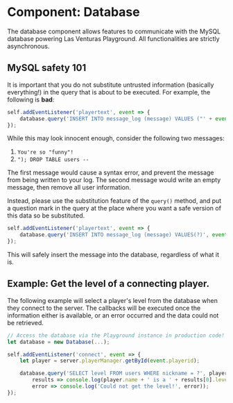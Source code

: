# Component: Database
The database component allows features to communicate with the MySQL database powering Las Venturas
Playground. All functionalities are strictly asynchronous.

## MySQL safety 101
It is important that you do not substitute untrusted information (basically everything!) in the
query that is about to be executed. For example, the following is **bad**:

```javascript
self.addEventListener('playertext', event => {
    database.query('INSERT INTO message_log (message) VALUES ("' + event.text + '")');
});
```

While this may look innocent enough, consider the following two messages:

  1. `You're so "funny"!`
  2. `"); DROP TABLE users --`

The first message would cause a syntax error, and prevent the message from being written to your
log. The second message would write an empty message, then remove all user information.

Instead, please use the substitution feature of the `query()` method, and put a question mark in the
query at the place where you want a safe version of this data so be substituted.

```javascript
self.addEventListener('playertext', event => {
    database.query('INSERT INTO message_log (message) VALUES(?)', event.text); 
});
```

This will safely insert the message into the database, regardless of what it is.

## Example: Get the level of a connecting player.
The following example will select a player's level from the database when they connect to the
server. The callbacks will be executed once the information either is available, or an error
occurred and the data could not be retrieved.

```javascript
// Access the database via the Playground instance in production code!
let database = new Database(...);

self.addEventListener('connect', event => {
    let player = server.playerManager.getById(event.playerid);

    database.query('SELECT level FROM users WHERE nickname = ?', player.name).then(
        results => console.log(player.name + ' is a ' + results[0].level),
        error => console.log('Could not get the level!', error));
});
```
